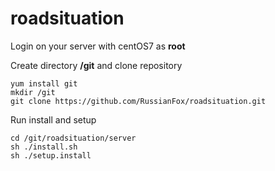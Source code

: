 # roadsituation
Login on your server with centOS7 as **root**

Create directory **/git** and clone repository
```
yum install git
mkdir /git
git clone https://github.com/RussianFox/roadsituation.git
```

Run install and setup
```
cd /git/roadsituation/server
sh ./install.sh
sh ./setup.install
```
